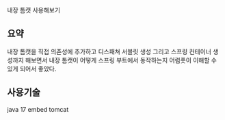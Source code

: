  내장 톰캣 사용해보기
## 요약
내장 톰캣을 직접 의존성에 추가하고 디스패쳐 서블릿 생성 그리고 스프링 컨테이너 생성까지 해보면서 내장 톰캣이 어떻게 스프링 부트에서 동작하는지 어렴풋이 이해할 수 있게 되어서 좋았다.

## 사용기술
java 17
embed tomcat 